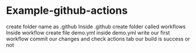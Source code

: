 # Example-github-actions
create folder name as .github
Inside .github create folder called workflows
Inside workflow create file demo.yml
inside demo.yml write our first workflow
commit our changes and check actions tab our build is success or not
